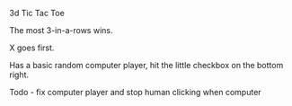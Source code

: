 3d Tic Tac Toe 

The most 3-in-a-rows wins.

X goes first.

Has a basic random computer player, hit the little checkbox on the bottom right.

Todo - fix computer player and stop human clicking when computer 

